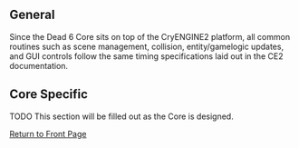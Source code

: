 ## General ##

Since the Dead 6 Core sits on top of the CryENGINE2 platform, all common routines such as scene management, collision, entity/gamelogic updates, and GUI controls follow the same timing specifications laid out in the CE2 documentation.

## Core Specific ##

TODO This section will be filled out as the Core is designed.

[Return to Front Page](TechDoc.md)